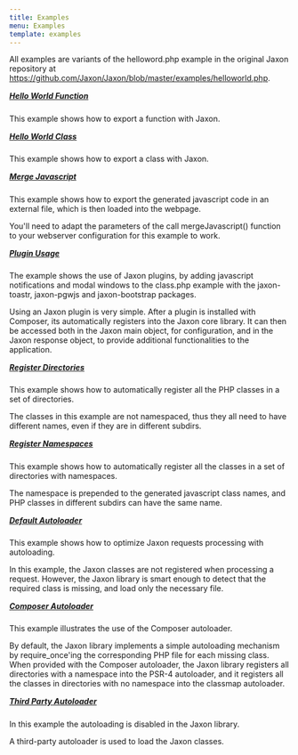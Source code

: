 ```yaml
---
title: Examples
menu: Examples
template: examples
---
```


<p>
All examples are variants of the helloword.php example in the original Jaxon repository at
<a href="https://github.com/Jaxon/Jaxon/blob/master/examples/helloworld.php" target="_blank">
https://github.com/Jaxon/Jaxon/blob/master/examples/helloworld.php</a>.
</p>

<h5 style="margin-top:15px;"><a href="hello.php">Hello World Function</a></h5>
<p>
This example shows how to export a function with Jaxon.
</p>

<h5 style="margin-top:15px;"><a href="class.php">Hello World Class</a></h5>
<p>
This example shows how to export a class with Jaxon.
</p>

<h5 style="margin-top:15px;"><a href="merge.php">Merge Javascript</a></h5>
<p>
This example shows how to export the generated javascript code in an external file, which is then loaded into the webpage.
</p>
<p>
You'll need to adapt the parameters of the call mergeJavascript() function to your webserver configuration for this example to work.
</p>

<h5 style="margin-top:15px;"><a href="plugins.php">Plugin Usage</a></h5>
<p>
The example shows the use of Jaxon plugins, by adding javascript notifications and modal windows to the class.php
example with the jaxon-toastr, jaxon-pgwjs and jaxon-bootstrap packages.
</p>
<p>
Using an Jaxon plugin is very simple. After a plugin is installed with Composer, its automatically registers into
the Jaxon core library. It can then be accessed both in the Jaxon main object, for configuration, and in the Jaxon
response object, to provide additional functionalities to the application.
</p>

<h5 style="margin-top:15px;"><a href="classdirs.php">Register Directories</a></h5>
<p>
This example shows how to automatically register all the PHP classes in a set of directories.
</p>
<p>
The classes in this example are not namespaced, thus they all need to have different names, even if they are in different subdirs.
</p>

<h5 style="margin-top:15px;"><a href="namespaces.php">Register Namespaces</a></h5>
<p>
This example shows how to automatically register all the classes in a set of directories with namespaces.
</p>
<p>
The namespace is prepended to the generated javascript class names, and PHP classes in different subdirs can have the same name.
</p>

<h5 style="margin-top:15px;"><a href="autoload-default.php">Default Autoloader</a></h5>
<p>
This example shows how to optimize Jaxon requests processing with autoloading.
</p>
<p>
In this example, the Jaxon classes are not registered when processing a request.
However, the Jaxon library is smart enough to detect that the required class is missing, and load only the necessary file.
</p>

<h5 style="margin-top:15px;"><a href="autoload-composer.php">Composer Autoloader</a></h5>
<p>
This example illustrates the use of the Composer autoloader.
</p>
<p>
By default, the Jaxon library implements a simple autoloading mechanism by require_once'ing the corresponding PHP file
for each missing class.
When provided with the Composer autoloader, the Jaxon library registers all directories with a namespace
into the PSR-4 autoloader, and it registers all the classes in directories with no namespace into the classmap autoloader.
</p>

<h5 style="margin-top:15px;"><a href="autoload-disabled.php">Third Party Autoloader</a></h5>
<p>
In this example the autoloading is disabled in the Jaxon library.
</p>
<p>
A third-party autoloader is used to load the Jaxon classes.
</p>
